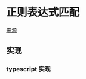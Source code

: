 # 正则表达式匹配
[来源](https://leetcode.cn/problems/regular-expression-matching/)

## 实现

### typescript 实现
```typescript

```
